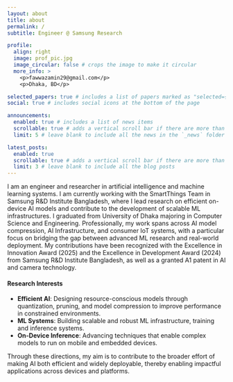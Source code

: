 ```yaml
---
layout: about
title: about
permalink: /
subtitle: Engineer @ Samsung Research

profile:
  align: right
  image: prof_pic.jpg
  image_circular: false # crops the image to make it circular
  more_info: >
    <p>fawwazamin29@gmail.com</p>
    <p>Dhaka, BD</p>

selected_papers: true # includes a list of papers marked as "selected={true}"
social: true # includes social icons at the bottom of the page

announcements:
  enabled: true # includes a list of news items
  scrollable: true # adds a vertical scroll bar if there are more than 3 news items
  limit: 5 # leave blank to include all the news in the `_news` folder

latest_posts:
  enabled: true
  scrollable: true # adds a vertical scroll bar if there are more than 3 new posts items
  limit: 3 # leave blank to include all the blog posts
---
```


I am an engineer and researcher in artificial intelligence and machine learning systems. I am currently working with the SmartThings Team in Samsung R&D Institute Bangladesh, where I lead research on efficient on-device AI models and contribute to the development of scalable ML infrastructures. I graduated from University of Dhaka majoring in Computer Science and Engineering. Professionally, my work spans across AI model compression, AI Infrastructure, and consumer IoT systems, with a particular focus on bridging the gap between advanced ML research and real-world deployment. My contributions have been recognized with the Excellence in Innovation Award (2025) and the Excellence in Development Award (2024) from Samsung R&D Institute Bangladesh, as well as a granted A1 patent in AI and camera technology.

#### Research Interests

* **Efficient AI**: Designing resource-conscious models through quantization, pruning, and model compression to improve performance in constrained environments.
* **ML Systems**: Building scalable and robust ML infrastructure, training and inference systems.
* **On-Device Inference**: Advancing techniques that enable complex models to run on mobile and embedded devices.

Through these directions, my aim is to contribute to the broader effort of making AI both efficient and widely deployable, thereby enabling impactful applications across devices and platforms.